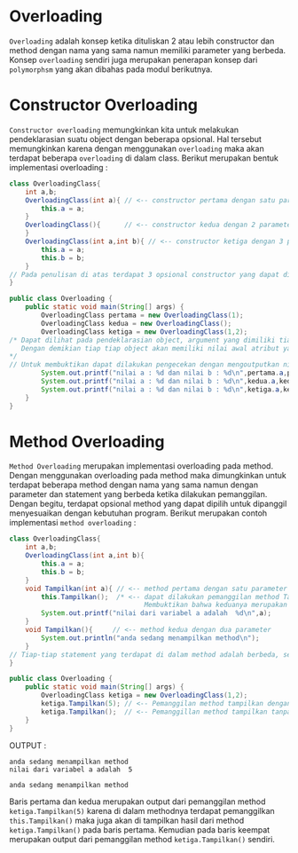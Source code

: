 # Overloading
`Overloading` adalah konsep ketika dituliskan 2 atau lebih constructor dan method dengan nama yang sama namun memiliki parameter yang berbeda. Konsep `overloading` sendiri juga merupakan penerapan konsep dari `polymorphsm` yang akan dibahas pada modul berikutnya.
# Constructor Overloading
`Constructor overloading` memungkinkan kita untuk melakukan pendeklarasian suatu object dengan beberapa opsional. Hal tersebut memungkinkan karena dengan menggunakan `overloading` maka akan terdapat beberapa `overloading` di dalam class. Berikut merupakan bentuk implementasi overloading : 
``````Java
class OverloadingClass{
    int a,b;
    OverloadingClass(int a){ // <-- constructor pertama dengan satu parameter
        this.a = a;
    }
    OverloadingClass(){      // <-- constructor kedua dengan 2 parameter
    }
    OverloadingClass(int a,int b){ // <-- constructor ketiga dengan 3 parameter
        this.a = a;
        this.b = b;   
    }
// Pada penulisan di atas terdapat 3 opsional constructor yang dapat dipilih dalam melakukan pendeklarasian object.
}

public class Overloading {
    public static void main(String[] args) {
        OverloadingClass pertama = new OverloadingClass(1);
        OverloadingClass kedua = new OverloadingClass();
        OverloadingClass ketiga = new OverloadingClass(1,2);
/* Dapat dilihat pada pendeklarasian object, argument yang dimiliki tiap-tiap pendeklarasian berbeda satu sama lain tetapi tidak terjadi error.
   Dengan demikian tiap tiap object akan memiliki nilai awal atribut yang berbeda sesuai dengan opsi constructor yang dipilih.
*/
// Untuk membuktikan dapat dilakukan pengecekan dengan mengoutputkan nilai masing masing object : 
        System.out.printf("nilai a : %d dan nilai b : %d\n",pertama.a,pertama.b);
        System.out.printf("nilai a : %d dan nilai b : %d\n",kedua.a,kedua.b);
        System.out.printf("nilai a : %d dan nilai b : %d\n",ketiga.a,ketiga.b);
    }
}
``````
# Method Overloading
`Method Overloading` merupakan implementasi overloading pada method. Dengan menggunakan overloading pada method maka dimungkinkan untuk terdapat beberapa method dengan nama yang sama namun dengan parameter dan statement yang berbeda ketika dilakukan pemanggilan. Dengan begitu, terdapat opsional method yang dapat dipilih untuk dipanggil menyesuaikan dengan kebutuhan program. Berikut merupakan contoh implementasi `method overloading` : 
``````Java
class OverloadingClass{
    int a,b;
    OverloadingClass(int a,int b){
        this.a = a;
        this.b = b;
    }
    void Tampilkan(int a){ // <-- method pertama dengan satu parameter
        this.Tampilkan();  /* <-- dapat dilakukan pemanggilan method Tampilkan lain. 
                                  Membuktikan bahwa keduanya merupakan 2 method yang berbeda dengan 1 nama */
        System.out.printf("nilai dari variabel a adalah  %d\n",a);
    }
    void Tampilkan(){     // <-- method kedua dengan dua parameter
        System.out.println("anda sedang menampilkan method\n");
    }
// Tiap-tiap statement yang terdapat di dalam method adalah berbeda, sehingga selain memiliki parameter yang berbeda tiap method juga memiliki statement yang berbeda ketika dijalankan. 
}

public class Overloading {
    public static void main(String[] args) {
        OverloadingClass ketiga = new OverloadingClass(1,2);
        ketiga.Tampilkan(5); // <-- Pemanggilan method tampilkan dengan satu parameter 
        ketiga.Tampilkan();  // <-- Pemanggillan method tampilkan tanpa parameter
    }
}
``````
OUTPUT :
``````
anda sedang menampilkan method 
nilai dari variabel a adalah  5

anda sedang menampilkan method
``````
Baris pertama dan kedua merupakan output dari pemanggilan method `ketiga.Tampilkan(5)` karena di dalam methodnya terdapat pemanggilkan `this.Tampilkan()` maka juga akan di tampilkan hasil dari method `ketiga.Tampilkan()` pada baris pertama. Kemudian pada baris keempat merupakan output dari pemanggilan method `ketiga.Tampilkan()` sendiri.